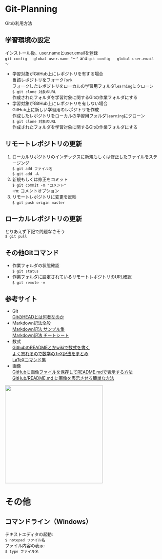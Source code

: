 # Git-Planning
Gitの利用方法

## 学習環境の設定
インストール後、user.nameとuser.emailを登録  
`git config --global user.name "～"` and `git config --global user.email ～`

- 学習対象がGitHub上にレポジトリを有する場合  
  当該レポジトリをフォーク`Fork`  
  フォークしたレポジトリをローカルの学習用フォルダ`learning`にクローン  
  `$ git clone 対象のURL`  
  作成されたフォルダを学習対象に関するGitの作業フォルダにする
- 学習対象がGitHub上にレポジトリを有しない場合  
  GitHub上に新しい学習用のレポジトリを作成  
  作成したレポジトリをローカルの学習用フォルダ`learning`にクローン  
  `$ git clone 対象のURL`  
  作成されたフォルダを学習対象に関するGitの作業フォルダにする  

## リモートレポジトリの更新
1. ローカルリポジトリのインデックスに新規もしくは修正したファイルをステージング    
`$ git add ファイル名`  
`$ git add -A`  
1. 新規もしくは修正をコミット  
`$ git commit -m "コメント"`  
-m: コメントオプション  
1. リモートレポジトリに変更を反映  
`$ git push origin master`  

## ローカルレポジトリの更新
とりあえず下記で問題なさそう  
`$ git pull`  

## その他Gitコマンド
* 作業フォルダの状態確認  
`$ git status`  
* 作業フォルダに設定されているリモートレポジトリのURL確認  
`$ git remote -v`  

## 参考サイト
- Git  
  [GitのHEADとは何者なのか](https://qiita.com/ymzk-jp/items/00ff664da60c37458aaa)
- Markdown記法全般  
  [Markdown記法 サンプル集](https://qiita.com/tbpgr/items/989c6badefff69377da7)  
  [Markdown記法 チートシート](https://gist.github.com/mignonstyle/083c9e1651d7734f84c99b8cf49d57fa)  
- 数式  
  [GithubのREADMEとかwikiで数式を書く](http://idken.net/posts/2017-02-28-math_github/)  
  [よく忘れるので数学のTeX記法をまとめ](https://qiita.com/shepabashi/items/27b7284d1f0007af533b)  
  [LaTeXコマンド集](http://www.latex-cmd.com/)  
- 画像  
  [GitHubに画像ファイルを保存してREADME.mdで表示する方法](https://www.pupha.net/archives/1632/)  
  [GitHub/README.md に画像を表示させる簡単な方法](https://qiita.com/ROY_M/items/2c4feb5de05535441bc8)  

<img src="https://user-images.githubusercontent.com/51372161/129022763-34be4463-dc02-4542-95df-57601609d4dc.png" width="320px">

# その他
## コマンドライン（Windows）
テキストエディタの起動:  
  `$ notepad ファイル名`  
ファイル内容の表示:  
  `$ type ファイル名`
